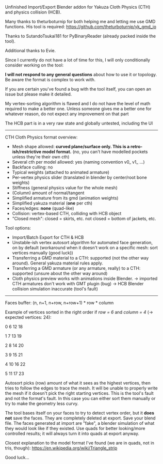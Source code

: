 Unfinished Import/Export Blender addon for Yakuza Cloth Physics (CTH) and physics collision (HCB). 

Many thanks to theturboturnip for both helping me and letting me use GMD functions.
His tool is required: https://github.com/theturboturnip/yk_gmd_io

Thanks to SutandoTsukai181 for PyBinaryReader (already packed inside the tool).

Additional thanks to Evie.

Since I currently do not have a lot of time for this, I will only conditionally consider working on the tool:

**I will not respond to any general questions** about how to use it or topology. Be aware the format is complex to work with.

If you are certain you've found a bug with the tool itself, you can open an issue but please make it detailed.

My vertex-sorting algorithm is flawed and I do not have the level of math required to make a better one.
Unless someone gives me a better one for whatever reason, do not expect any improvement on that part

The HCB part is in a very raw state and globally untested, including the UI

___________________


CTH Cloth Physics format overview:
- Mesh shape allowed: **curved plane/surface only. This is a retro-ish/restrictive model format.** (no, you can't have modelled pockets unless they're their own cth)
- Several cth per model allowed: yes (naming convention v0_ v1_ ...)
- Backface culling: no
- Typical weights (attached to animated armature)
- Per-vertex physics slider (translated in blender by center/root bone weights)
- Stiffness (general physics value for the whole mesh)
- (Column) amount of normal/tangent
- Simplified armature from its gmd (animation weights)
- Simplified yakuza material (**one** per cth)
- Faces/edges: **none** (quad-like)
- Collision: vertex-based CTH, colliding with HCB object
- "Closed mesh": closed = skirts, etc. not closed = bottom of jackets, etc.

Tool options:
- Import/Batch Export for CTH & HCB
- Unstable-ish vertex autosort algorithm for automated face generation, on by default (workaround when it doesn't work on a specific mesh: sort vertices manually (good luck))
- Transferring a GMD material to a CTH: supported (not the other way around). General yakuza material rules apply.
- Transferring a GMD armature (or any armature, really) to a CTH: supported (unsure about the other way around)
- Cloth physics preview works with animations inside Blender.
    -> imported CTH armatures don't work with GMT plugin (bug)
    -> HCB Blender collision simulation inaccurate (tool's fault)

___________________

Faces buffer: (n, n+1, n+row, n+row+1) * row * column

Example of vertices sorted in the right order if *row = 6* and *column = 4* (-> expected vertices: 24):

0 6 12 18

1 7 13 19

2 8 14 20

3 9 15 21

4 10 16 22

5 11 17 23

Autosort picks (row) amount of what it sees as the highest vertices, then tries to follow the edges to trace the mesh.
It will be unable to properly write the mesh if it doesn't pick the right starting vertices. This is the tool's fault and not the format's fault.
In this case you can either sort them manually or try to make the geometry less curvy.

The tool bases itself on your faces to try to detect vertex order, but it **does not** save the faces. They are completely deleted at export. Save your blend file.
The faces generated at import are "fake", a blender simulation of what they would look like if they existed.
Use quads for better looking/more controlled results; it will always turn it into quads at export anyway.

Closest explanation to the model format I've found (we are in quads, not in tris, though): https://en.wikipedia.org/wiki/Triangle_strip

Good luck...
